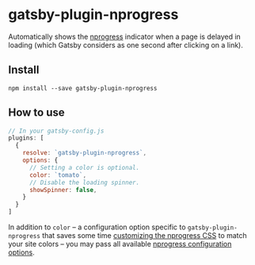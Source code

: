 # gatsby-plugin-nprogress

Automatically shows the [nprogress](http://ricostacruz.com/nprogress/) indicator
when a page is delayed in loading (which Gatsby considers as one second after
clicking on a link).

## Install

`npm install --save gatsby-plugin-nprogress`

## How to use

```javascript
// In your gatsby-config.js
plugins: [
  {
    resolve: `gatsby-plugin-nprogress`,
    options: {
      // Setting a color is optional.
      color: `tomato`,
      // Disable the loading spinner.
      showSpinner: false,
    }
  }
]
```

In addition to `color` – a configuration option specific to
`gatsby-plugin-nprogress` that saves some time [customizing the nprogress CSS](https://github.com/rstacruz/nprogress#customization) to match your site
colors – you may pass all available [nprogress configuration options](https://github.com/rstacruz/nprogress#configuration).
